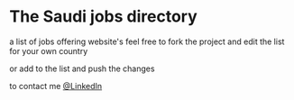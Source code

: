 # The Saudi jobs directory

a list of jobs offering website's
feel free to fork the project and edit the list for your own country

or add to the list and push the changes

to contact me  [@LinkedIn](https://www.linkedin.com/in/basim-j/)
